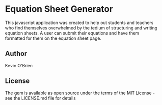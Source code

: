 # Equation Sheet Generator

This javascript application was created to help out students and teachers who find themselves overwhelmed by the tedium of structuring and writing equation sheets. A user can submit their equations and have them formatted for them on the equation sheet page.

## Author
Kevin O'Brien

## License
The gem is available as open source under the terms of the MIT License - see the LICENSE.md file for details